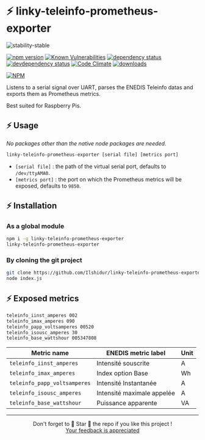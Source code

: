 # ⚡ linky-teleinfo-prometheus-exporter

![stability-stable](https://img.shields.io/badge/stability-stable-green.svg)

[![npm version][version-badge]][version-url]
[![Known Vulnerabilities][vulnerabilities-badge]][vulnerabilities-url]
[![dependency status][dependency-badge]][dependency-url]
[![devdependency status][devdependency-badge]][devdependency-url]
[![Code Climate][maintainability-badge]][maintainability-url]
[![downloads][downloads-badge]][downloads-url]

[![NPM][npm-stats-badge]][npm-stats-url]

Listens to a serial signal over UART, parses the ENEDIS Teleinfo datas and exports them as Prometheus metrics.

Best suited for Raspberry Pis.

## ⚡ Usage

*No packages other than the native node packages are needed.*

```bash
linky-teleinfo-prometheus-exporter [serial file] [metrics port]
```

* `[serial file]` : the path of the virtual serial port, defaults to `/dev/ttyAMA0`.
* `[metrics port]` : the port on which the Prometheus metrics will be exposed, defaults to `9850`.

## ⚡ Installation

### As a global module

```bash
npm i -g linky-teleinfo-prometheus-exporter
linky-teleinfo-prometheus-exporter
```

### By cloning the git project

```bash
git clone https://github.com/Ilshidur/linky-teleinfo-prometheus-exporter.git
node index.js
```

## ⚡ Exposed metrics

```bash
teleinfo_iinst_amperes 002
teleinfo_imax_amperes 090
teleinfo_papp_voltsamperes 00520
teleinfo_isousc_amperes 30
teleinfo_base_wattshour 005347808
```

| Metric name                  | ENEDIS metric label        | Unit |
|------------------------------|----------------------------|------|
| `teleinfo_iinst_amperes`     | Intensité souscrite        | A    |
| `teleinfo_imax_amperes`      | Index option Base          | Wh   |
| `teleinfo_papp_voltsamperes` | Intensité Instantanée      | A    |
| `teleinfo_isousc_amperes`    | Intensité maximale appelée | A    |
| `teleinfo_base_wattshour`    | Puissance apparente        | VA   |

<hr/>

<p align="center">
  Don't forget to 🌟 Star 🌟 the repo if you like this project !<br/>
  <a href="https://github.com/Ilshidur/linky-teleinfo-prometheus-exporter/issues/new">Your feedback is appreciated</a>
</p>

[version-badge]: https://img.shields.io/npm/v/linky-teleinfo-prometheus-exporter.svg
[version-url]: https://www.npmjs.com/package/linky-teleinfo-prometheus-exporter
[vulnerabilities-badge]: https://snyk.io/test/npm/linky-teleinfo-prometheus-exporter/badge.svg
[vulnerabilities-url]: https://snyk.io/test/npm/linky-teleinfo-prometheus-exporter
[dependency-badge]: https://david-dm.org/ilshidur/linky-teleinfo-prometheus-exporter.svg
[dependency-url]: https://david-dm.org/ilshidur/linky-teleinfo-prometheus-exporter
[devdependency-badge]: https://david-dm.org/ilshidur/linky-teleinfo-prometheus-exporter/dev-status.svg
[devdependency-url]: https://david-dm.org/ilshidur/linky-teleinfo-prometheus-exporter#info=devDependencies
[build-badge]: https://travis-ci.org/Ilshidur/linky-teleinfo-prometheus-exporter.svg
[build-url]: https://travis-ci.org/Ilshidur/linky-teleinfo-prometheus-exporter
[maintainability-badge]: https://api.codeclimate.com/v1/badges/1460cc66adbf6478806d/maintainability
[maintainability-url]: https://codeclimate.com/github/Ilshidur/linky-teleinfo-prometheus-exporter/maintainability
[downloads-badge]: https://img.shields.io/npm/dt/linky-teleinfo-prometheus-exporter.svg
[downloads-url]: https://www.npmjs.com/package/linky-teleinfo-prometheus-exporter
[npm-stats-badge]: https://nodei.co/npm/linky-teleinfo-prometheus-exporter.png?downloads=true&downloadRank=true
[npm-stats-url]: https://nodei.co/npm/linky-teleinfo-prometheus-exporter
